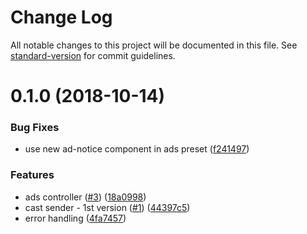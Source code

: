 # Change Log

All notable changes to this project will be documented in this file. See [standard-version](https://github.com/conventional-changelog/standard-version) for commit guidelines.

<a name="0.1.0"></a>
# 0.1.0 (2018-10-14)


### Bug Fixes

* use new ad-notice component in ads preset ([f241497](https://github.com/kaltura/playkit-js-cast-sender/commit/f241497))


### Features

* ads controller ([#3](https://github.com/kaltura/playkit-js-cast-sender/issues/3)) ([18a0998](https://github.com/kaltura/playkit-js-cast-sender/commit/18a0998))
* cast sender - 1st version ([#1](https://github.com/kaltura/playkit-js-cast-sender/issues/1)) ([44397c5](https://github.com/kaltura/playkit-js-cast-sender/commit/44397c5))
* error handling ([4fa7457](https://github.com/kaltura/playkit-js-cast-sender/commit/4fa7457))
